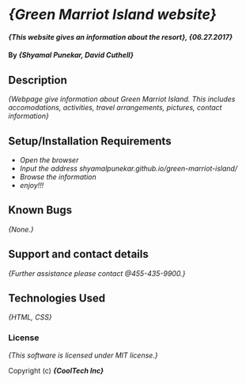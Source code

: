 # _{Green Marriot Island website}_

#### _{This website gives an information about the resort}, {06.27.2017}_

#### By _**{Shyamal Punekar, David Cuthell}**_

## Description

_{Webpage give information about Green Marriot Island. This includes accomodations, activities, travel arrangements, pictures, contact information}_

## Setup/Installation Requirements

* _Open the browser_
* _Input the address shyamalpunekar.github.io/green-marriot-island/_
* _Browse the information_
* _enjoy!!!_


## Known Bugs

_{None.}_

## Support and contact details

_{Further assistance please contact @455-435-9900.}_

## Technologies Used

_{HTML, CSS}_

### License

*{This software is licensed under MIT license.}*

Copyright (c)  **_{CoolTech Inc}_**
